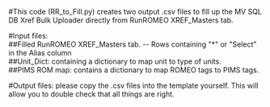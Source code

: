 #This code (RR_to_Fill.py) creates two output .csv files to fill up the MV SQL DB Xref Bulk Uploader directly from RunROMEO XREF_Masters tab.

#Input files: \
##Filled RunROMEO XREF_Masters tab. -- Rows containing "*" or "Select" in the Alias column \
##Unit_Dict: containing a dictionary to map unit to type of units. \
##PIMS ROM map: contains a dictionary to map ROMEO tags to PIMS tags. 

#Output files: please copy the .csv files into the template yourself. This will allow you to double check that all things are right.
